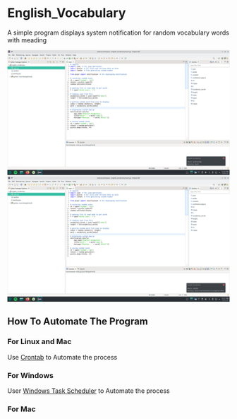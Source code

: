 # English_Vocabulary
A simple program displays system notification for random vocabulary words with meading

![Sample 1](https://raw.githubusercontent.com/mishrabroshan/English_Vocabulary/main/sample/sample1.png) 
![Sample 2](https://raw.githubusercontent.com/mishrabroshan/English_Vocabulary/main/sample/sample2.png)

## How To Automate The Program

### For Linux and Mac
Use [Crontab](https://www.tutorialspoint.com/unix_commands/crontab.htm) to Automate the process

### For Windows

User [Windows Task Scheduler](https://www.windowscentral.com/how-create-automated-task-using-task-scheduler-windows-10) to Automate the process

### For Mac
